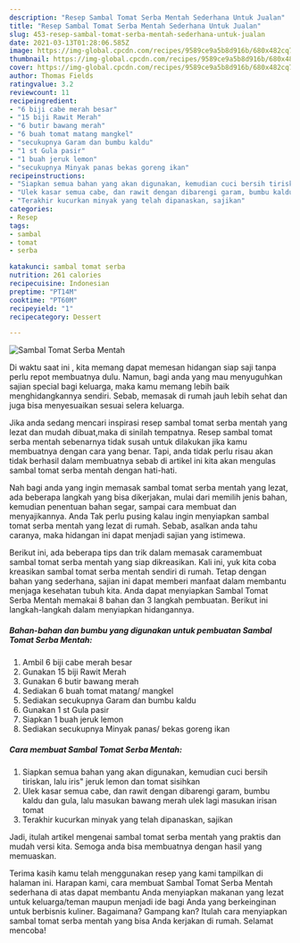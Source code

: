 ```yaml
---
description: "Resep Sambal Tomat Serba Mentah Sederhana Untuk Jualan"
title: "Resep Sambal Tomat Serba Mentah Sederhana Untuk Jualan"
slug: 453-resep-sambal-tomat-serba-mentah-sederhana-untuk-jualan
date: 2021-03-13T01:28:06.585Z
image: https://img-global.cpcdn.com/recipes/9589ce9a5b8d916b/680x482cq70/sambal-tomat-serba-mentah-foto-resep-utama.jpg
thumbnail: https://img-global.cpcdn.com/recipes/9589ce9a5b8d916b/680x482cq70/sambal-tomat-serba-mentah-foto-resep-utama.jpg
cover: https://img-global.cpcdn.com/recipes/9589ce9a5b8d916b/680x482cq70/sambal-tomat-serba-mentah-foto-resep-utama.jpg
author: Thomas Fields
ratingvalue: 3.2
reviewcount: 11
recipeingredient:
- "6 biji cabe merah besar"
- "15 biji Rawit Merah"
- "6 butir bawang merah"
- "6 buah tomat matang mangkel"
- "secukupnya Garam dan bumbu kaldu"
- "1 st Gula pasir"
- "1 buah jeruk lemon"
- "secukupnya Minyak panas bekas goreng ikan"
recipeinstructions:
- "Siapkan semua bahan yang akan digunakan, kemudian cuci bersih tiriskan, lalu iris&#34; jeruk lemon dan tomat sisihkan"
- "Ulek kasar semua cabe, dan rawit dengan dibarengi garam, bumbu kaldu dan gula, lalu masukan bawang merah ulek lagi masukan irisan tomat"
- "Terakhir kucurkan minyak yang telah dipanaskan, sajikan"
categories:
- Resep
tags:
- sambal
- tomat
- serba

katakunci: sambal tomat serba 
nutrition: 261 calories
recipecuisine: Indonesian
preptime: "PT14M"
cooktime: "PT60M"
recipeyield: "1"
recipecategory: Dessert

---
```



![Sambal Tomat Serba Mentah](https://img-global.cpcdn.com/recipes/9589ce9a5b8d916b/680x482cq70/sambal-tomat-serba-mentah-foto-resep-utama.jpg)

Di waktu  saat ini , kita memang dapat memesan hidangan siap saji tanpa perlu repot membuatnya dulu. Namun, bagi anda yang mau menyuguhkan sajian special bagi keluarga, maka kamu memang lebih baik menghidangkannya sendiri. Sebab, memasak di rumah jauh lebih sehat dan juga bisa menyesuaikan sesuai selera keluarga.

Jika anda sedang mencari inspirasi resep sambal tomat serba mentah yang lezat dan mudah dibuat,maka di sinilah tempatnya. Resep sambal tomat serba mentah  sebenarnya tidak susah untuk dilakukan jika kamu membuatnya dengan cara yang benar. Tapi, anda tidak perlu risau akan tidak berhasil dalam membuatnya 
sebab di artikel ini kita akan mengulas sambal tomat serba mentah dengan hati-hati.  



Nah bagi anda yang ingin memasak sambal tomat serba mentah yang lezat, ada beberapa langkah yang bisa dikerjakan, mulai dari memilih jenis bahan, kemudian penentuan bahan segar, sampai cara membuat dan menyajikannya. Anda Tak perlu pusing kalau ingin menyiapkan sambal tomat serba mentah yang lezat di rumah. Sebab, asalkan anda  tahu caranya, maka hidangan ini dapat menjadi sajian yang istimewa.

Berikut ini, ada beberapa tips dan trik dalam memasak caramembuat sambal tomat serba mentah yang siap dikreasikan. Kali ini, yuk kita coba kreasikan sambal tomat serba mentah sendiri di rumah. Tetap dengan bahan yang sederhana, sajian ini dapat memberi manfaat dalam membantu menjaga kesehatan tubuh kita. Anda dapat menyiapkan Sambal Tomat Serba Mentah memakai 8 bahan dan 3 langkah pembuatan. Berikut ini langkah-langkah dalam menyiapkan hidangannya.

<!--inarticleads1-->

##### Bahan-bahan dan bumbu yang digunakan untuk pembuatan Sambal Tomat Serba Mentah:

1. Ambil 6 biji cabe merah besar
1. Gunakan 15 biji Rawit Merah
1. Gunakan 6 butir bawang merah
1. Sediakan 6 buah tomat matang/ mangkel
1. Sediakan secukupnya Garam dan bumbu kaldu
1. Gunakan 1 st Gula pasir
1. Siapkan 1 buah jeruk lemon
1. Sediakan secukupnya Minyak panas/ bekas goreng ikan




<!--inarticleads2-->

##### Cara membuat Sambal Tomat Serba Mentah:

1. Siapkan semua bahan yang akan digunakan, kemudian cuci bersih tiriskan, lalu iris&#34; jeruk lemon dan tomat sisihkan
1. Ulek kasar semua cabe, dan rawit dengan dibarengi garam, bumbu kaldu dan gula, lalu masukan bawang merah ulek lagi masukan irisan tomat
1. Terakhir kucurkan minyak yang telah dipanaskan, sajikan




Jadi, itulah artikel mengenai  sambal tomat serba mentah  yang praktis dan mudah versi kita. Semoga anda bisa membuatnya dengan hasil yang memuaskan. 

Terima kasih kamu telah menggunakan resep yang kami tampilkan di halaman ini. Harapan kami, cara membuat  Sambal Tomat Serba Mentah sederhana di atas dapat membantu Anda menyiapkan makanan yang lezat untuk keluarga/teman maupun menjadi ide bagi Anda yang berkeinginan untuk berbisnis kuliner. Bagaimana? Gampang kan? Itulah cara menyiapkan sambal tomat serba mentah yang bisa Anda kerjakan di rumah. Selamat mencoba!


